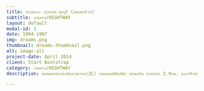 ```yaml
---
title: ทางหลวง กรุงเทพ-ชลบุรี (มอเตอร์เวย์)
subtitle: งานทาง/HIGHTWAY
layout: default
modal-id: 1
date: 1994-1997
img: dreams.png
thumbnail: dreams-thumbnail.png
alt: image-alt
project-date: April 2014
client: Start Bootstrap
category: งานทาง/HIGHTWAY
description: ตอนแยกต่างระดับบางควาย(2C) ถนนแอสฟัลท์ติก คอนกรีต ระยะทาง 2.9กม. และปรับปรุงคุณภาพดินด้วยPVD (ธค. 2537-พย.2540) ตอนแยกระดับคลองกาหลง-คลองวังซื่อ (2B/2) ถนนแอสฟัลท์ติกคอนกรีตระยะทาง 3.4 กม. และปรับปรุง ดินด้วยระบบ PVD (สค. 2537 - พย. 2540)

---
```

